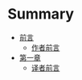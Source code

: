 # Summary

* [前言](README.md)
   * [作者前言](authur.md)
* [第一章](chapter1.md)
   * [译者前言](translator.md)

